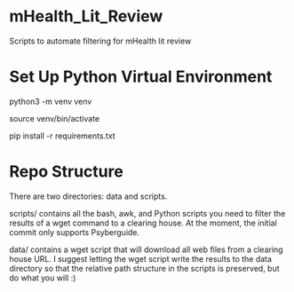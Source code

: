 # mHealth_Lit_Review
Scripts to automate filtering for mHealth lit review

# Set Up Python Virtual Environment
python3 -m venv venv

source venv/bin/activate

pip install -r requirements.txt

# Repo Structure
There are two directories: data and scripts.

scripts/ contains all the bash, awk, and Python scripts you need to filter the results of a wget command to a clearing house.
At the moment, the initial commit only supports Psyberguide. 

data/ contains a wget script that will download all web files from a clearing house URL. I suggest letting the wget script write the results to the data directory so that the relative path structure in the scripts is preserved, but do what you will :)
